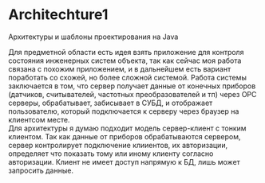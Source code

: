 # Architechture1
Архитектуры и шаблоны проектирования на Java

Для предметной области есть идея взять приложение для контроля состояния инженерных систем объекта, так как сейчас моя работа связана с похожим приложением, и в дальнейшем есть вариант поработать со схожей, но более сложной системой.
Работа системы заключается в том, что сервер получает данные от конечных приборов (датчиков, считывателей, частотных преобразователей и тп) через OPC серверы, обрабатывает, забисывает в СУБД, и отображает пользователю, который подключается к серверу через браузер на клиентсом месте.<br>Для архитектуры я думаю подходит модель сервер-клиент с тонким клиентом. Так как данные от приборов обрабатываются сервером, сервер контролирует подключение клииентов, их авторизации, определяет что показать тому или иному клиенту согласно авторизации. Клиент не имеет доступ напрямую к БД, лишь может запросить данные.
